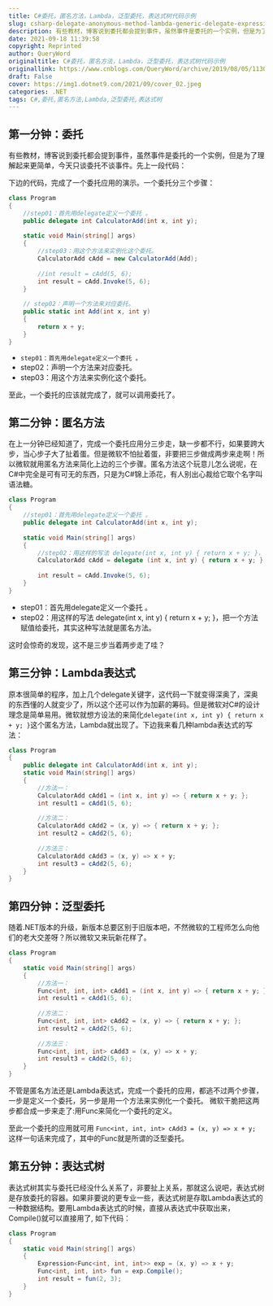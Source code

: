 ```yaml
---
title: C#委托，匿名方法，Lambda，泛型委托，表达式树代码示例
slug: csharp-delegate-anonymous-method-lambda-generic-delegate-expression-tree-code-example
description: 有些教材，博客说到委托都会提到事件，虽然事件是委托的一个实例，但是为了理解起来更简单，今天只谈委托不谈事件。
date: 2021-09-18 11:39:58
copyright: Reprinted
author: QueryWord
originaltitle: C#委托，匿名方法，Lambda，泛型委托，表达式树代码示例
originallink: https://www.cnblogs.com/QueryWord/archive/2019/08/05/11302125.html
draft: False
cover: https://img1.dotnet9.com/2021/09/cover_02.jpeg
categories: .NET
tags: C#,委托,匿名方法,Lambda,泛型委托,表达式树
---
```


## 第一分钟：委托

有些教材，博客说到委托都会提到事件，虽然事件是委托的一个实例，但是为了理解起来更简单，今天只谈委托不谈事件。先上一段代码：

下边的代码，完成了一个委托应用的演示。一个委托分三个步骤：

```C#
class Program
{
    //step01：首先用delegate定义一个委托 。
    public delegate int CalculatorAdd(int x, int y);
    
    static void Main(string[] args)
    {
        //step03：用这个方法来实例化这个委托。
        CalculatorAdd cAdd = new CalculatorAdd(Add);
        
        //int result = cAdd(5, 6);
        int result = cAdd.Invoke(5, 6);
    }
    
    // step02：声明一个方法来对应委托。
    public static int Add(int x, int y)
    {
        return x + y;
    }
}
```

- `step01：首先用delegate定义一个委托 。`
- step02：声明一个方法来对应委托。
- step03：用这个方法来实例化这个委托。

至此，一个委托的应该就完成了，就可以调用委托了。

## 第二分钟：匿名方法

在上一分钟已经知道了，完成一个委托应用分三步走，缺一步都不行，如果要跨大步，当心步子大了扯着蛋。但是微软不怕扯着蛋，非要把三步做成两步来走啊！所以微软就用匿名方法来简化上边的三个步骤。匿名方法这个玩意儿怎么说呢，在C#中完全是可有可无的东西，只是为C#锦上添花，有人别出心裁给它取个名字叫语法糖。

```C#
class Program
{
    //step01：首先用delegate定义一个委托 。
    public delegate int CalculatorAdd(int x, int y);
    
    static void Main(string[] args)
    {
        //step02：用这样的写法 delegate(int x, int y) { return x + y; }，把一个方法赋值给委托
        CalculatorAdd cAdd = delegate (int x, int y) { return x + y; };
        
        int result = cAdd.Invoke(5, 6);
    }
}
```

- step01：首先用delegate定义一个委托 。
- step02：用这样的写法 delegate(int x, int y) { return x + y; }，把一个方法赋值给委托，其实这种写法就是匿名方法。

这时会惊奇的发现，这不是三步当着两步走了哇？

## 第三分钟：Lambda表达式

原本很简单的程序，加上几个delegate关键字，这代码一下就变得深奥了，深奥的东西懂的人就变少了，所以这个还可以作为加薪的筹码。但是微软对C#的设计理念是简单易用。微软就想方设法的来简化`delegate(int x, int y) { return x + y; }`这个匿名方法，Lambda就出现了。下边我来看几种lambda表达式的写法：

```C#
class Program
{
    public delegate int CalculatorAdd(int x, int y);
    static void Main(string[] args)
    {
        //方法一：
        CalculatorAdd cAdd1 = (int x, int y) => { return x + y; };
        int result1 = cAdd1(5, 6);
        
        //方法二：
        CalculatorAdd cAdd2 = (x, y) => { return x + y; };
        int result2 = cAdd2(5, 6);
        
        //方法三：
        CalculatorAdd cAdd3 = (x, y) => x + y;
        int result3 = cAdd2(5, 6);
    }
}
```

## 第四分钟：泛型委托

随着.NET版本的升级，新版本总要区别于旧版本吧，不然微软的工程师怎么向他们的老大交差呀？所以微软又来玩新花样了。

```C#
class Program
{
    static void Main(string[] args)
    {
        //方法一：
        Func<int, int, int> cAdd1 = (int x, int y) => { return x + y; };
        int result1 = cAdd1(5, 6);
        
        //方法二：
        Func<int, int, int> cAdd2 = (x, y) => { return x + y; };
        int result2 = cAdd2(5, 6);
        
        //方法三：
        Func<int, int, int> cAdd3 = (x, y) => x + y;
        int result3 = cAdd2(5, 6);
    }
}
```

不管是匿名方法还是Lambda表达式，完成一个委托的应用，都逃不过两个步骤，一步是定义一个委托，另一步是用一个方法来实例化一个委托。 微软干脆把这两步都合成一步来走了:用Func来简化一个委托的定义。

至此一个委托的应用就可用 `Func<int, int, int> cAdd3 = (x, y) => x + y;` 这样一句话来完成了，其中的Func就是所谓的泛型委托。

## 第五分钟：表达式树

表达式树其实与委托已经没什么关系了，非要扯上关系，那就这么说吧，表达式树是存放委托的容器。如果非要说的更专业一些，表达式树是存取Lambda表达式的一种数据结构。要用Lambda表达式的时候，直接从表达式中获取出来，Compile()就可以直接用了, 如下代码：

```C#
class Program
{
    static void Main(string[] args)
    {
        Expression<Func<int, int, int>> exp = (x, y) => x + y;
        Func<int, int, int> fun = exp.Compile();
        int result = fun(2, 3);
    }
}
```